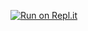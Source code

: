 [![Run on Repl.it](https://repl.it/badge/github/Esi-meci/chatbot)](https://repl.it/github/Esi-meci/chatbot)
